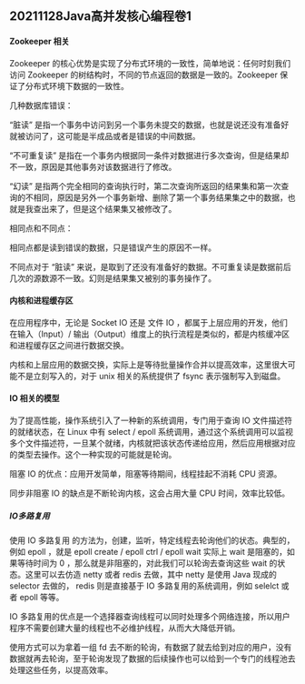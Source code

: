 ## 20211128Java高并发核心编程卷1

#### Zookeeper 相关

Zookeeper 的核心优势是实现了分布式环境的一致性，简单地说：任何时刻我们访问 Zookeeper 的树结构时，不同的节点返回的数据是一致的。Zookeeper 保证了分布式环境下数据的一致性。

几种数据库错误：

“脏读” 是指一个事务中访问到另一个事务未提交的数据，也就是说还没有准备好就被访问了，这可能是半成品或者是错误的中间数据。

“不可重复读” 是指在一个事务内根据同一条件对数据进行多次查询，但是结果却不一致，原因是其他事务对该数据进行了修改。

“幻读” 是指两个完全相同的查询执行时，第二次查询所返回的结果集和第一次查询的不相同，原因是另外一个事务新增、删除了第一个事务结果集之中的数据，也就是我查出来了，但是这个结果集又被修改了。

相同点和不同点：

相同点都是读到错误的数据，只是错误产生的原因不一样。

不同点对于 “脏读” 来说，是取到了还没有准备好的数据。不可重复读是数据前后几次的源数源不一致。幻则是结果集又被别的事务操作了。

#### 内核和进程缓存区

在应用程序中，无论是 Socket IO 还是 文件 IO ，都属于上层应用的开发，他们在输入（Input）/ 输出（Output）维度上的执行流程是类似的，都是内核缓冲区和进程缓存区之间进行数据交换。

内核和上层应用的数据交换，实际上是等待批量操作合并以提高效率，这里很大可能不是立刻写入的，对于 unix 相关的系统提供了 fsync 表示强制写入到磁盘。

#### IO 相关的模型

为了提高性能，操作系统引入了一种新的系统调用，专门用于查询 IO 文件描述符的就绪状态，在 Linux 中有 select / epoll 系统调用，通过这个系统调用可以监视多个文件描述符，一旦某个就绪，内核就把该状态传递给应用，然后应用根据对应的类型去操作。这个一种实现的可能就是轮询。

阻塞 IO 的优点：应用开发简单，阻塞等待期间，线程挂起不消耗 CPU 资源。

同步非阻塞 IO 的缺点是不断轮询内核，这会占用大量 CPU 时间，效率比较低。

##### IO多路复用

使用 IO 多路复用 的方法为，创建，监听，特定线程去轮询他们的状态。典型的，例如 epoll ，就是 epoll create / epoll ctrl / epoll wait 实际上 wait 是阻塞的，如果等待时间为 0 ，那么就是非阻塞的，对此我们可以轮询去查询这些 wait 的状态。这里可以去仿造 netty 或者 redis 去做，其中 netty 是使用 Java 现成的 selector 去做的， redis 则是直接基于 IO 多路复用的系统调用，例如 selelct 或者 epoll 等等。

IO 多路复用的优点是一个选择器查询线程可以同时处理多个网络连接，所以用户程序不需要创建大量的线程也不必维护线程，从而大大降低开销。

使用方式可以为拿着一组 fd 去不断的轮询，有数据了就去给到对应的用户，没有数据就再去轮询，至于轮询发现了数据的后续操作也可以给到一个专门的线程池去处理这些任务，以提高效率。
